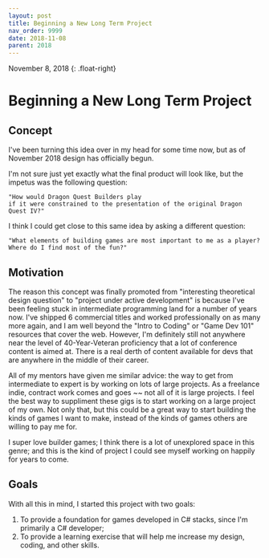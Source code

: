 ```yaml
---
layout: post
title: Beginning a New Long Term Project
nav_order: 9999
date: 2018-11-08
parent: 2018
---
```

November 8, 2018
{: .float-right}

# Beginning a New Long Term Project

## Concept

I've been turning this idea over in my head for some time now, but as of November 2018 design has officially begun.

I'm not sure just yet exactly what the final product will look like, but the impetus was the following question:

    "How would Dragon Quest Builders play
    if it were constrained to the presentation of the original Dragon Quest IV?"

I think I could get close to this same idea by asking a different question:

    "What elements of building games are most important to me as a player?
    Where do I find most of the fun?"

## Motivation

The reason this concept was finally promoted from "interesting theoretical design question" to "project under active development" is because I've been feeling stuck in intermediate programming land for a number of years now.
I've shipped 6 commercial titles and worked professionally on as many more again, and I am well beyond the "Intro to Coding" or "Game Dev 101" resources that cover the web.
However, I'm definitely still not anywhere near the level of 40-Year-Veteran proficiency that a lot of conference content is aimed at.
There is a real derth of content available for devs that are anywhere in the middle of their career.

All of my mentors have given me similar advice: the way to get from intermediate to expert is by working on lots of large projects.
As a freelance indie, contract work comes and goes ~~ not all of it is large projects.
I feel the best way to suppliment these gigs is to start working on a large project of my own.
Not only that, but this could be a great way to start building the kinds of games I want to make, instead of the kinds of games others are willing to pay me for.

I super love builder games; I think there is a lot of unexplored space in this genre; and this is the kind of project I could see myself working on happily for years to come.

## Goals

With all this in mind, I started this project with two goals:

1. To provide a foundation for games developed in C# stacks, since I'm primarily a C# developer;
2. To provide a learning exercise that will help me increase my design, coding, and other skills.

